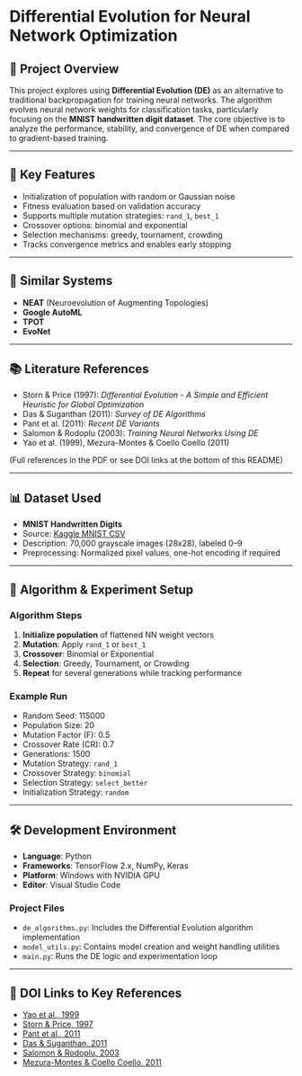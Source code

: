 
# Differential Evolution for Neural Network Optimization

## 📌 Project Overview

This project explores using **Differential Evolution (DE)** as an alternative to traditional backpropagation for training neural networks. The algorithm evolves neural network weights for classification tasks, particularly focusing on the **MNIST handwritten digit dataset**. The core objective is to analyze the performance, stability, and convergence of DE when compared to gradient-based training.

---

## 🚀 Key Features

- Initialization of population with random or Gaussian noise
- Fitness evaluation based on validation accuracy
- Supports multiple mutation strategies: `rand_1`, `best_1`
- Crossover options: binomial and exponential
- Selection mechanisms: greedy, tournament, crowding
- Tracks convergence metrics and enables early stopping

---

## 🧠 Similar Systems

- **NEAT** (Neuroevolution of Augmenting Topologies)
- **Google AutoML**
- **TPOT**
- **EvoNet**

---

## 📚 Literature References

- Storn & Price (1997): *Differential Evolution - A Simple and Efficient Heuristic for Global Optimization*
- Das & Suganthan (2011): *Survey of DE Algorithms*
- Pant et al. (2011): *Recent DE Variants*
- Salomon & Rodoplu (2003): *Training Neural Networks Using DE*
- Yao et al. (1999), Mezura-Montes & Coello Coello (2011)

(Full references in the PDF or see DOI links at the bottom of this README)

---

## 📊 Dataset Used

- **MNIST Handwritten Digits**
- Source: [Kaggle MNIST CSV](https://www.kaggle.com/datasets/oddrationale/mnist-in-csv)
- Description: 70,000 grayscale images (28x28), labeled 0–9
- Preprocessing: Normalized pixel values, one-hot encoding if required

---

## 🧪 Algorithm & Experiment Setup

### Algorithm Steps

1. **Initialize population** of flattened NN weight vectors
2. **Mutation**: Apply `rand_1` or `best_1`
3. **Crossover**: Binomial or Exponential
4. **Selection**: Greedy, Tournament, or Crowding
5. **Repeat** for several generations while tracking performance

### Example Run

- Random Seed: 115000  
- Population Size: 20  
- Mutation Factor (F): 0.5  
- Crossover Rate (CR): 0.7  
- Generations: 1500  
- Mutation Strategy: `rand_1`  
- Crossover Strategy: `binomial`  
- Selection Strategy: `select_better`  
- Initialization Strategy: `random`

---

## 🛠 Development Environment

- **Language**: Python  
- **Frameworks**: TensorFlow 2.x, NumPy, Keras  
- **Platform**: Windows with NVIDIA GPU  
- **Editor**: Visual Studio Code  

### Project Files

- `de_algorithms.py`: Includes the Differential Evolution algorithm implementation
- `model_utils.py`: Contains model creation and weight handling utilities
- `main.py`: Runs the DE logic and experimentation loop

---

## 🔗 DOI Links to Key References

- [Yao et al., 1999](https://doi.org/10.1109/4235.771163)
- [Storn & Price, 1997](https://doi.org/10.1023/A:1008202821328)
- [Pant et al., 2011](https://doi.org/10.1007/s00500-010-0641-4)
- [Das & Suganthan, 2011](https://doi.org/10.1109/TEVC.2010.2059031)
- [Salomon & Rodoplu, 2003](https://doi.org/10.1109/IJCNN.2003.1223514)
- [Mezura-Montes & Coello Coello, 2011](https://doi.org/10.1016/j.swevo.2011.10.001)
